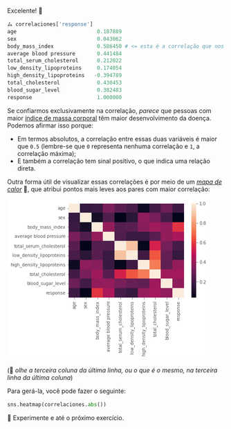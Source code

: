 Excelente! :confetti_ball: 


```python
ム correlaciones['response']
age                          0.187889
sex                          0.043062
body_mass_index              0.586450 # <= esta é a correlação que nos interessa
average blood pressure       0.441484
total_serum_cholesterol      0.212022
low_density_lipoproteins     0.174054
high_density_lipoproteins   -0.394789
total_cholesterol            0.430453
blood_sugar_level            0.382483
response                     1.000000
```

Se confiarmos exclusivamente na correlação, _parece_ que pessoas com maior [índice de massa corporal](https://pt.wikipedia.org/wiki/%C3%8Dndice_de_massa_corporal) têm maior desenvolvimento da doença. Podemos afirmar isso porque:

  * Em termos absolutos, a correlação entre essas duas variáveis é maior que `0.5` (lembre-se que `0` representa nenhuma correlação e `1`, a correlação máxima);
  * E também a correlação tem sinal positivo, o que indica uma relação direta.

Outra forma útil de visualizar essas correlações é por meio de um [_mapa de calor_](https://pt.wikipedia.org/wiki/Mapa_de_calor) 🥵, que atribui pontos mais leves aos pares com maior correlação:

<img src="https://raw.githubusercontent.com/MumukiProject/mumuki-guia-python3-regresion-lineal/master/assets/heatmap_1672264640360.png" alt="heatmap_1672264640360.png" width="auto" height="auto">

(:eyes: _olhe a terceira coluna da última linha, ou o que é o mesmo, na terceira linha da última coluna_)

Para gerá-la, você pode fazer o seguinte:

```python
sns.heatmap(correlaciones.abs())
```

:wave: Experimente e até o próximo exercício.
 

  